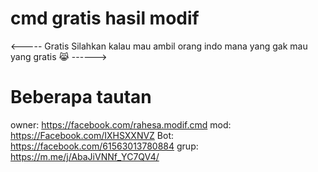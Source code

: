 # cmd gratis hasil modif
<-----
Gratis Silahkan kalau mau ambil orang indo mana yang gak mau yang gratis 😹
------>
# Beberapa tautan
owner: https://facebook.com/rahesa.modif.cmd
mod: https://Facebook.com/IXHSXXNVZ
Bot: https://facebook.com/61563013780884
grup: https://m.me/j/AbaJiVNNf_YC7QV4/

